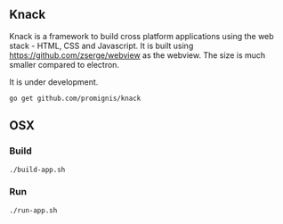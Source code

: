 ## Knack
Knack is a framework to build cross platform applications using the web stack - 
HTML, CSS and Javascript.
It is built using https://github.com/zserge/webview as the webview.
The size is much smaller compared to electron.

It is under development.

`go get github.com/promignis/knack`


## OSX

### Build
`./build-app.sh`

### Run
`./run-app.sh`
